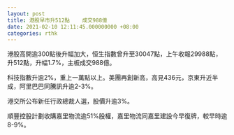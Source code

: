```yaml
---
layout: post
title: 港股早市升512點    成交988億
date: 2021-02-10 12:11:45.000000000 +08:00
categories: rthk
---
```


港股高開逾300點後升幅加大，恒生指數曾升至30047點，上午收報29988點，升512點，升幅1.7%，主板成交988億。

科技指數升逾2%，重上一萬點以上。美團再創新高，高見436元，京東升近半成，阿里巴巴同騰訊升逾2-3%。

港交所公布新任行政總裁人選，股價升逾3%。

順豐控股計劃收購嘉里物流逾51%股權，嘉里物流同嘉里建設今早復牌，較早時逾8-9%。

